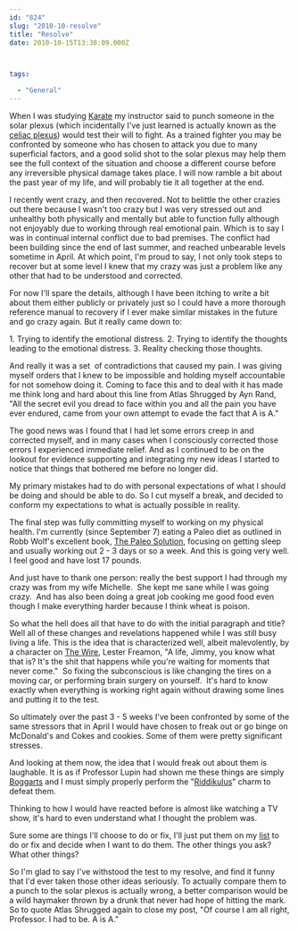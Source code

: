 ```yaml
---
id: "824"
slug: "2010-10-resolve"
title: "Resolve"
date: 2010-10-15T13:38:09.000Z



tags:

  - "General"
---
```

<div class="sqs-html-content">
  <p>When I was studying <a title="Wings Martial Arts" href="http://www.wingsmartialarts.com/">Karate</a> my instructor said to punch someone in the solar plexus (which incidentally I've just learned is actually known as the <a href="http://en.wikipedia.org/wiki/Celiac_plexus">celiac plexus</a>) would test their will to fight.  As a trained fighter you may be confronted by someone who has chosen to attack you due to many superficial factors, and a good solid shot to the solar plexus may help them see the full context of the situation and choose a different course before any irreversible physical damage takes place.
I will now ramble a bit about the past year of my life, and will probably tie it all together at the end.</p>
<p>I recently went crazy, and then recovered.  Not to belittle the other crazies out there because I wasn't too crazy but I was very stressed out and unhealthy both physically and mentally but able to function fully although not enjoyably due to working through real emotional pain.  Which is to say I was in continual internal conflict due to bad premises.  The conflict had been building since the end of last summer, and reached unbearable levels sometime in April.  At which point, I'm proud to say, I not only took steps to recover but at some level I knew that my crazy was just a problem like any other that had to be understood and corrected.</p>
<p>For now I'll spare the details, although I have been itching to write a bit about them either publicly or privately just so I could have a more thorough reference manual to recovery if I ever make similar mistakes in the future and go crazy again.  But it really came down to:</p>
<p>1. Trying to identify the emotional distress.
2. Trying to identify the thoughts leading to the emotional distress.
3. Reality checking those thoughts.</p>
<p>And really it was a set  of contradictions that caused my pain.  I was giving myself orders that I knew to be impossible and holding myself accountable for not somehow doing it.  Coming to face this and to deal with it has made me think long and hard about this line from Atlas Shrugged by Ayn Rand, "All the secret evil you dread to face within you and all the pain you have ever endured, came from your own attempt to evade the fact that A is A."</p>
<p>The good news was I found that I had let some errors creep in and corrected myself, and in many cases when I consciously corrected those errors I experienced immediate relief.  And as I continued to be on the lookout for evidence supporting and integrating my new ideas I started to notice that things that bothered me before no longer did.</p>
<p>My primary mistakes had to do with personal expectations of what I should be doing and should be able to do.  So I cut myself a break, and decided to conform my expectations to what is actually possible in reality.</p>
<p>The final step was fully committing myself to working on my physical health.  I'm currently (since September 7) eating a Paleo diet as outlined in Robb Wolf's excellent book, <a href="http://www.amazon.com/gp/product/0982565844?ie=UTF8&amp;tag=logicaldiscon-20&amp;linkCode=as2&amp;camp=1789&amp;creative=390957&amp;creativeASIN=0982565844">The Paleo Solution</a>, focusing on getting sleep and usually working out 2 - 3 days or so a week.  And this is going very well.  I feel good and have lost 17 pounds.</p>
<p>And just have to thank one person: really the best support I had through my crazy was from my wife Michelle.  She kept me sane while I was going crazy.  And has also been doing a great job cooking me good food even though I make everything harder because I think wheat is poison.</p>
<p>So what the hell does all that have to do with the initial paragraph and title? Well all of these changes and revelations happened while I was still busy living a life.  This is the idea that is characterized well, albeit malevolently, by a character on <a href="http://www.hbo.com/the-wire/index.html">The Wire</a>, Lester Freamon, "A life, Jimmy, you know what that is? It's the shit that happens while you're waiting for moments that never come."  So fixing the subconscious is like changing the tires on a moving car, or performing brain surgery on yourself.  It's hard to know exactly when everything is working right again without drawing some lines and putting it to the test.</p>
<p>So ultimately over the past 3 - 5 weeks I've been confronted by some of the same stressors that in April I would have chosen to freak out or go binge on McDonald's and Cokes and cookies.  Some of them were pretty significant stresses.</p>
<p>And looking at them now, the idea that I would freak out about them is laughable.  It is as if Professor Lupin had shown me these things are simply <a href="http://harrypotter.wikia.com/wiki/Boggart">Boggarts</a> and I must simply properly perform the "<a href="http://harrypotter.wikia.com/wiki/Riddikulus">Riddikulus</a>" charm to defeat them.</p>
<p>Thinking to how I would have reacted before is almost like watching a TV show, it's hard to even understand what I thought the problem was.</p>
<p>Sure some are things I'll choose to do or fix, I'll just put them on my <a href="http://www.amazon.com/gp/product/0142000280?ie=UTF8&amp;tag=logicaldiscon-20&amp;linkCode=as2&amp;camp=1789&amp;creative=390957&amp;creativeASIN=0142000280">list</a> to do or fix and decide when I want to do them.  The other things you ask? What other things?</p>
<p>So I'm glad to say I've withstood the test to my resolve, and find it funny that I'd ever taken those other ideas seriously.  To actually compare them to a punch to the solar plexus is actually wrong, a better comparison would be a wild haymaker thrown by a drunk that never had hope of hitting the mark.  So to quote Atlas Shrugged again to close my post, "Of course I am all right, Professor.  I had to be.  A is A."</p>
</div>
